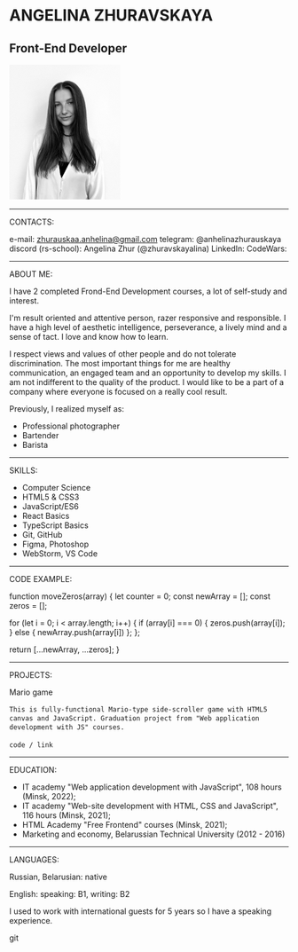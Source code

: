 # ANGELINA ZHURAVSKAYA
 
 Front-End Developer
---

<img src="assets/angelina.jpg" width="200">

___

CONTACTS:

e-mail: zhurauskaa.anhelina@gmail.com
telegram: @anhelinazhurauskaya
discord (rs-school): Angelina Zhur (@zhuravskayalina)
LinkedIn:
CodeWars:

---

ABOUT ME:

I have 2 completed Frond-End Development courses, a lot of self-study and interest. 

I'm result oriented and attentive person, razer responsive and responsible. I have a high level of aesthetic intelligence, perseverance, a lively mind and a sense of tact. I love and know how to learn.

I respect views and values of other people and do not tolerate discrimination. The most important things for me are healthy communication, an engaged team and an opportunity to develop my skills. I am not indifferent to the quality of the product. I would like to be a part of a company where everyone is focused on a really cool result.

Previously, I realized myself as:
* Professional photographer
* Bartender
* Barista

---

SKILLS:

- Computer Science
- HTML5 & CSS3 
- JavaScript/ES6
- React Basics
- TypeScript Basics
- Git, GitHub
- Figma, Photoshop
- WebStorm, VS Code

---

CODE EXAMPLE:


function moveZeros(array) {
  let counter = 0;
  const newArray = [];
  const zeros = [];

  for (let i = 0; i < array.length; i++) {
    if (array[i] === 0) {
      zeros.push(array[i]);
    } else {
      newArray.push(array[i])
    };
  };

 return [...newArray, ...zeros];
}

---
PROJECTS:

Mario game

    This is fully-functional Mario-type side-scroller game with HTML5 canvas and JavaScript. Graduation project from "Web application development with JS" courses.

    code / link


---

EDUCATION:
- IT academy "Web application development with JavaScript", 108 hours (Minsk, 2022);
- IT academy "Web-site development with HTML, CSS and JavaScript", 116 hours (Minsk, 2021);
- HTML Academy "Free Frontend" courses (Minsk, 2021);
- Marketing and economy, Belarussian Technical University (2012 - 2016)

---

LANGUAGES:

Russian, Belarusian: native

English: 
speaking: B1,
writing: B2

I used to work with international guests for 5 years so I have a speaking experience.

git